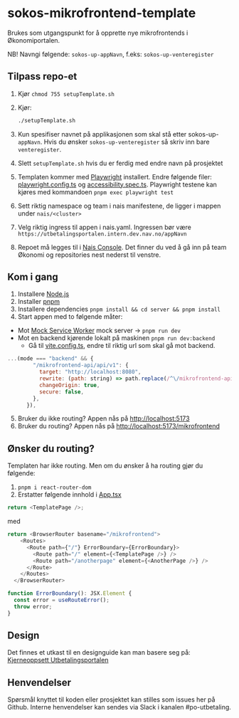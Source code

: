# sokos-mikrofrontend-template

Brukes som utgangspunkt for å opprette nye mikrofrontends i Økonomiportalen.

NB! Navngi følgende: `sokos-up-appNavn`, f.eks: `sokos-up-venteregister`

## Tilpass repo-et

1. Kjør `chmod 755 setupTemplate.sh`
2. Kjør:

   ```bash
   ./setupTemplate.sh
   ```

3. Kun spesifiser navnet på applikasjonen som skal stå etter sokos-up-`appNavn`. Hvis du ønsker `sokos-up-venteregister` så skriv inn bare `venteregister`.
4. Slett `setupTemplate.sh` hvis du er ferdig med endre navn på prosjektet
5. Templaten kommer med [Playwright](https://playwright.dev/) installert. Endre følgende filer: [playwright.config.ts](playwright.config.ts) og [accessibility.spec.ts](playwright-tests/accessibility.spec.ts). Playwright testene kan kjøres med kommandoen `pnpm exec playwright test`
6. Sett riktig namespace og team i nais manifestene, de ligger i mappen under `nais/<cluster>`
7. Velg riktig ingress til appen i nais.yaml. Ingressen bør være `https://utbetalingsportalen.intern.dev.nav.no/appNavn`
8. Repoet må legges til i [Nais Console](https://console.nav.cloud.nais.io/). Det finner du ved å gå inn på team Økonomi og repositories nest nederst til venstre.

## Kom i gang

1. Installere [Node.js](https://nodejs.dev/en/)
2. Installer [pnpm](https://pnpm.io/)
3. Installere dependencies `pnpm install && cd server && pnpm install`
4. Start appen med to følgende måter:

- Mot [Mock Service Worker](https://mswjs.io/) mock server -> `pnpm run dev`
- Mot en backend kjørende lokalt på maskinen `pnpm run dev:backend`
  - Gå til [vite.config.ts](/vite.config.ts), endre til riktig url som skal gå mot backend.

```javascript
...(mode === "backend" && {
        "/mikrofrontend-api/api/v1": {
          target: "http://localhost:8080",
          rewrite: (path: string) => path.replace(/^\/mikrofrontend-api/, ""),
          changeOrigin: true,
          secure: false,
        },
      }),
```

5. Bruker du ikke routing? Appen nås på <http://localhost:5173>
6. Bruker du routing? Appen nås på <http://localhost:5173/mikrofrontend>

## Ønsker du routing?

Templaten har ikke routing. Men om du ønsker å ha routing gjør du følgende:

1. `pnpm i react-router-dom`
2. Erstatter følgende innhold i [App.tsx](/src/App.tsx)

```typescript
return <TemplatePage />;
```

med

```typescript
return <BrowserRouter basename="/mikrofrontend">
    <Routes>
      <Route path={"/"} ErrorBoundary={ErrorBoundary}>
        <Route path="/" element={<TemplatePage />} />
        <Route path="/anotherpage" element={<AnotherPage />} />
      </Route>
    </Routes>
  </BrowserRouter>

function ErrorBoundary(): JSX.Element {
  const error = useRouteError();
  throw error;
}
```

## Design

Det finnes et utkast til en designguide kan man basere seg på: [Kjerneoppsett Utbetalingsportalen](https://navno-my.sharepoint.com/:o:/g/personal/julie_utgard_nav_no/EtV6P-sYimZNsACTYqZmSbsBLeSlsvc6PP2svso_H09dZA?e=KSY5SO)

## Henvendelser

Spørsmål knyttet til koden eller prosjektet kan stilles som issues her på Github.
Interne henvendelser kan sendes via Slack i kanalen #po-utbetaling.
